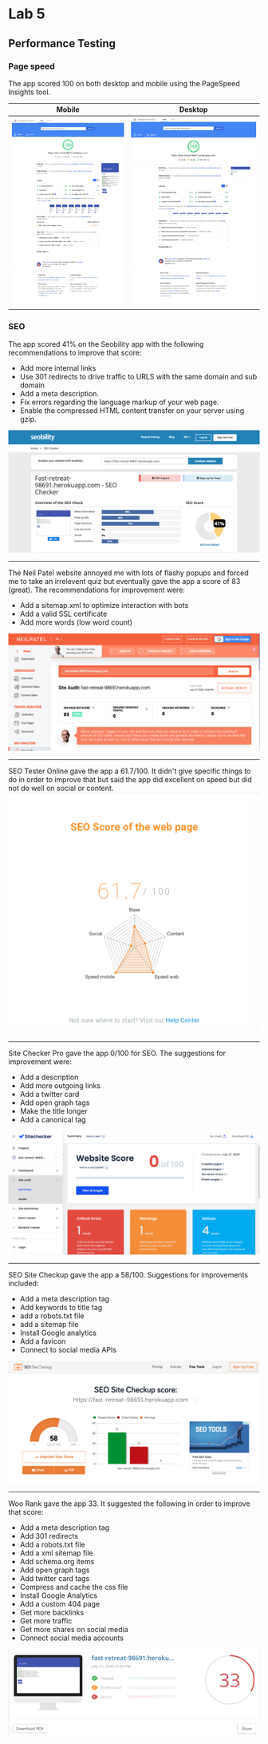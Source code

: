 # Lab 5

## Performance Testing
### Page speed

The app scored 100 on both desktop and mobile using the PageSpeed Insights tool.

| Mobile                                                                                                        | Desktop                                                                                                       |
|---------------------------------------------------------------------------------------------------------------|---------------------------------------------------------------------------------------------------------------|
| ![image](static/images/mobile.png) | ![image](static/images/desktop.png) |

### SEO
The app scored 41% on the Seobility app with the following recommendations to improve that score:
* Add more internal links
* Use 301 redirects to drive traffic to URLS with the same domain and sub domain 
* Add a meta description.
* Fix errors regarding the language markup of your web page.
* Enable the compressed HTML content transfer on your server using gzip.

 ![image](static/images/seobility.png)
 ***
 
 The Neil Patel website annoyed me with lots of flashy popups and forced me to take an irrelevent quiz but eventually gave the app a score of 83 (great). The recommendations for improvement were:
 * Add a sitemap.xml to optimize interaction with bots
 * Add a valid SSL certificate
 * Add more words (low word count)
 
  ![image](static/images/neilpatel.png)
  ***
  
  SEO Tester Online gave the app a 61.7/100. It didn't give specific things to do in order to improve that but said the app did excellent on speed but did not do well on social or content.
  ![image](static/images/seotester.png) 
  ***
  
  Site Checker Pro gave the app 0/100 for SEO. The suggestions for improvement were:
  * Add a description
  * Add more outgoing links
  * Add a twitter card
  * Add open graph tags
  * Make the title longer
  * Add a canonical tag
  
  ![image](static/images/sitechecker.png) 
  ***
  
  SEO Site Checkup gave the app a 58/100. Suggestions for improvements included:
  * Add a meta description tag
  * Add keywords to title tag
  * add a robots.txt file
  * add a sitemap file
  * Install Google analytics
  * Add a favicon
  * Connect to social media APIs
  
  ![image](static/images/seocheckup.png) 
  ***
  
  Woo Rank gave the app 33. It suggested the following in order to improve that score:
  * Add a meta description tag
  * Add 301 redirects
  * Add a robots.txt file
  * Add a xml sitemap file
  * Add schema.org items
  * Add open graph tags
  * Add twitter card tags
  * Compress and cache the css file
  * Install Google Analytics
  * Add a custom 404 page
  * Get more backlinks
  * Get more traffic
  * Get more shares on social media
  * Connect social media accounts
  
  ![image](static/images/woorank.png) 